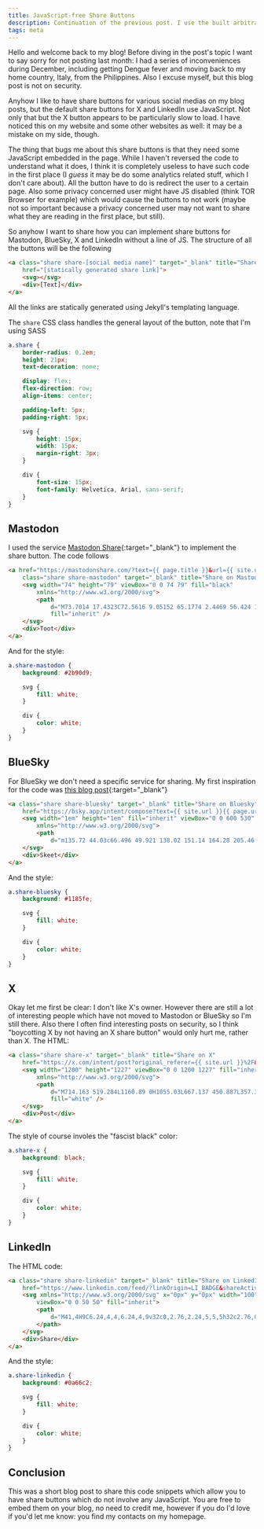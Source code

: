 ```yaml
---
title: JavaScript-free Share Buttons
description: Continuation of the previous post. I use the built arbitrary call primitive using some blind format string exploitation techniques to achieve RCE.
tags: meta
---
```


Hello and welcome back to my blog! Before diving in the post's topic I want to say sorry for not posting last month: I had
a series of inconveniences during December, including getting Dengue fever and moving back to my home country, Italy, from the
Philippines. Also I excuse myself, but this blog post is not on security.

Anyhow I like to have share buttons for various social medias on my blog posts, but the default share buttons for X and LinkedIn
use JavaScript. Not only that but the X button appears to be particularly slow to load. I have noticed this on my website and some
other websites as well: it may be a mistake on my side, though.

The thing that bugs me about this share buttons is that they need some JavaScript embedded in the page. While I haven't reversed the
code to understand what it does, I think it is completely useless to have such code in the first place (I *guess* it may be do some
analytics related stuff, which I don't care about). All the button have to do is redirect the user to a certain page. Also some privacy 
concerned user might have JS disabled (think TOR Browser for example) which would cause the buttons to not work (maybe not so important 
because a privacy concerned user may not want to share what they are reading in the first place, but still).

So anyhow I want to share how you can implement share buttons for Mastodon, BlueSky, X and LinkedIn without a line of JS.
The structure of all the buttons will be the following
```html
<a class="share share-[social media name]" target="_blank" title="Share on [social media name]"
    href="[statically generated share link]">
    <svg></svg>
    <div>[Text]</div>
</a>
```
All the links are statically generated using Jekyll's templating language.

The `share` CSS class handles the general layout of the button, note that I'm using SASS
```scss
a.share {
    border-radius: 0.2em;
    height: 21px;
    text-decoration: none;

    display: flex;
    flex-direction: row;
    align-items: center;

    padding-left: 5px;
    padding-right: 5px;

    svg {
        height: 15px;
        width: 15px;
        margin-right: 3px;
    }

    div {
        font-size: 15px;
        font-family: Helvetica, Arial, sans-serif;
    }
}
```

## Mastodon
I used the service [Mastodon Share](https://mastodonshare.com){:target="_blank"} to implement the share button. The code
follows
```html
<a href="https://mastodonshare.com/?text={{ page.title }}&url={{ site.url }}{{ page.url }}"
    class="share share-mastodon" target="_blank" title="Share on Mastodon">
    <svg width="74" height="79" viewBox="0 0 74 79" fill="black"
        xmlns="http://www.w3.org/2000/svg">
        <path
            d="M73.7014 17.4323C72.5616 9.05152 65.1774 2.4469 56.424 1.1671C54.9472 0.950843 49.3518 0.163818 36.3901 0.163818H36.2933C23.3281 0.163818 20.5465 0.950843 19.0697 1.1671C10.56 2.41145 2.78877 8.34604 0.903306 16.826C-0.00357854 21.0022 -0.100361 25.6322 0.068112 29.8793C0.308275 35.9699 0.354874 42.0498 0.91406 48.1156C1.30064 52.1448 1.97502 56.1419 2.93215 60.0769C4.72441 67.3445 11.9795 73.3925 19.0876 75.86C26.6979 78.4332 34.8821 78.8603 42.724 77.0937C43.5866 76.8952 44.4398 76.6647 45.2833 76.4024C47.1867 75.8033 49.4199 75.1332 51.0616 73.9562C51.0841 73.9397 51.1026 73.9184 51.1156 73.8938C51.1286 73.8693 51.1359 73.8421 51.1368 73.8144V67.9366C51.1364 67.9107 51.1302 67.8852 51.1186 67.862C51.1069 67.8388 51.0902 67.8184 51.0695 67.8025C51.0489 67.7865 51.0249 67.7753 50.9994 67.7696C50.9738 67.764 50.9473 67.7641 50.9218 67.7699C45.8976 68.9569 40.7491 69.5519 35.5836 69.5425C26.694 69.5425 24.3031 65.3699 23.6184 63.6327C23.0681 62.1314 22.7186 60.5654 22.5789 58.9744C22.5775 58.9477 22.5825 58.921 22.5934 58.8965C22.6043 58.8721 22.621 58.8505 22.6419 58.8336C22.6629 58.8167 22.6876 58.8049 22.714 58.7992C22.7404 58.7934 22.7678 58.794 22.794 58.8007C27.7345 59.9796 32.799 60.5746 37.8813 60.5733C39.1036 60.5733 40.3223 60.5733 41.5447 60.5414C46.6562 60.3996 52.0437 60.1408 57.0728 59.1694C57.1983 59.1446 57.3237 59.1233 57.4313 59.0914C65.3638 57.5847 72.9128 52.8555 73.6799 40.8799C73.7086 40.4084 73.7803 35.9415 73.7803 35.4523C73.7839 33.7896 74.3216 23.6576 73.7014 17.4323ZM61.4925 47.3144H53.1514V27.107C53.1514 22.8528 51.3591 20.6832 47.7136 20.6832C43.7061 20.6832 41.6988 23.2499 41.6988 28.3194V39.3803H33.4078V28.3194C33.4078 23.2499 31.3969 20.6832 27.3894 20.6832C23.7654 20.6832 21.9552 22.8528 21.9516 27.107V47.3144H13.6176V26.4937C13.6176 22.2395 14.7157 18.8598 16.9118 16.3545C19.1772 13.8552 22.1488 12.5719 25.8373 12.5719C30.1064 12.5719 33.3325 14.1955 35.4832 17.4394L37.5587 20.8853L39.6377 17.4394C41.7884 14.1955 45.0145 12.5719 49.2765 12.5719C52.9614 12.5719 55.9329 13.8552 58.2055 16.3545C60.4017 18.8574 61.4997 22.2371 61.4997 26.4937L61.4925 47.3144Z"
            fill="inherit" />
    </svg>
    <div>Toot</div>
</a>
```
And for the style:
```scss
a.share-mastodon {
    background: #2b90d9;

    svg {
        fill: white;
    }

    div {
        color: white;
    }
}
```

## BlueSky
For BlueSky we don't need a specific service for sharing. My first inspiration for the code was [this blog post](https://www.pietschsoft.com/post/2024/11/22/how-to-add-share-on-bluesky-action-intent-button-to-your-website){:target="_blank"}
```html
<a class="share share-bluesky" target="_blank" title="Share on Bluesky"
    href="https://bsky.app/intent/compose?text={{ site.url }}{{ page.url }}">
    <svg width="1em" height="1em" fill="inherit" viewBox="0 0 600 530"
        xmlns="http://www.w3.org/2000/svg">
        <path
            d="m135.72 44.03c66.496 49.921 138.02 151.14 164.28 205.46 26.262-54.316 97.782-155.54 164.28-205.46 47.98-36.021 125.72-63.892 125.72 24.795 0 17.712-10.155 148.79-16.111 170.07-20.703 73.984-96.144 92.854-163.25 81.433 117.3 19.964 147.14 86.092 82.697 152.22-122.39 125.59-175.91-31.511-189.63-71.766-2.514-7.3797-3.6904-10.832-3.7077-7.8964-0.0174-2.9357-1.1937 0.51669-3.7077 7.8964-13.714 40.255-67.233 197.36-189.63 71.766-64.444-66.128-34.605-132.26 82.697-152.22-67.108 11.421-142.55-7.4491-163.25-81.433-5.9562-21.282-16.111-152.36-16.111-170.07 0-88.687 77.742-60.816 125.72-24.795z" />
    </svg>
    <div>Skeet</div>
</a>
```
And the style:
```scss
a.share-bluesky {
    background: #1185fe;

    svg {
        fill: white;
    }

    div {
        color: white;
    }
}
```

## X
Okay let me first be clear: I don't like X's owner. However there are still a lot of interesting people which have not moved to
Mastodon or BlueSky so I'm still there. Also there I often find interesting posts on security, so I think "boycotting X by not
having an X share button" would only hurt me, rather than X.
The HTML:
```html
<a class="share share-x" target="_blank" title="Share on X"
    href="https://x.com/intent/post?original_referer={{ site.url }}%2F&text={{ page.title }}&url={{ site.url }}{{ page.url }}">
    <svg width="1200" height="1227" viewBox="0 0 1200 1227" fill="inherit"
        xmlns="http://www.w3.org/2000/svg">
        <path
            d="M714.163 519.284L1160.89 0H1055.03L667.137 450.887L357.328 0H0L468.492 681.821L0 1226.37H105.866L515.491 750.218L842.672 1226.37H1200L714.137 519.284H714.163ZM569.165 687.828L521.697 619.934L144.011 79.6944H306.615L611.412 515.685L658.88 583.579L1055.08 1150.3H892.476L569.165 687.854V687.828Z"
            fill="white" />
    </svg>
    <div>Post</div>
</a>
```
The style of course involes the "fascist black" color:
```scss
a.share-x {
    background: black;

    svg {
        fill: white;
    }

    div {
        color: white;
    }
}
```

## LinkedIn
The HTML code:
```html
<a class="share share-linkedin" target="_blank" title="Share on LinkedIn"
    href="https://www.linkedin.com/feed/?linkOrigin=LI_BADGE&shareActive=true&shareUrl={{ site.url }}{{ page.url }}">
    <svg xmlns="http://www.w3.org/2000/svg" x="0px" y="0px" width="100" height="100"
        viewBox="0 0 50 50" fill="inherit">
        <path
            d="M41,4H9C6.24,4,4,6.24,4,9v32c0,2.76,2.24,5,5,5h32c2.76,0,5-2.24,5-5V9C46,6.24,43.76,4,41,4z M17,20v19h-6V20H17z M11,14.47c0-1.4,1.2-2.47,3-2.47s2.93,1.07,3,2.47c0,1.4-1.12,2.53-3,2.53C12.2,17,11,15.87,11,14.47z M39,39h-6c0,0,0-9.26,0-10 c0-2-1-4-3.5-4.04h-0.08C27,24.96,26,27.02,26,29c0,0.91,0,10,0,10h-6V20h6v2.56c0,0,1.93-2.56,5.81-2.56 c3.97,0,7.19,2.73,7.19,8.26V39z">
        </path>
    </svg>
    <div>Share</div>
</a>
```
And the style:
```scss
a.share-linkedin {
    background: #0a66c2;

    svg {
        fill: white;
    }

    div {
        color: white;
    }
}
```

## Conclusion
This was a short blog post to share this code snippets which allow you to have share buttons which do not involve any JavaScript.
You are free to embed them on your blog, no need to credit me, however if you do I'd love if you'd let me know: you find my contacts
on my homepage.